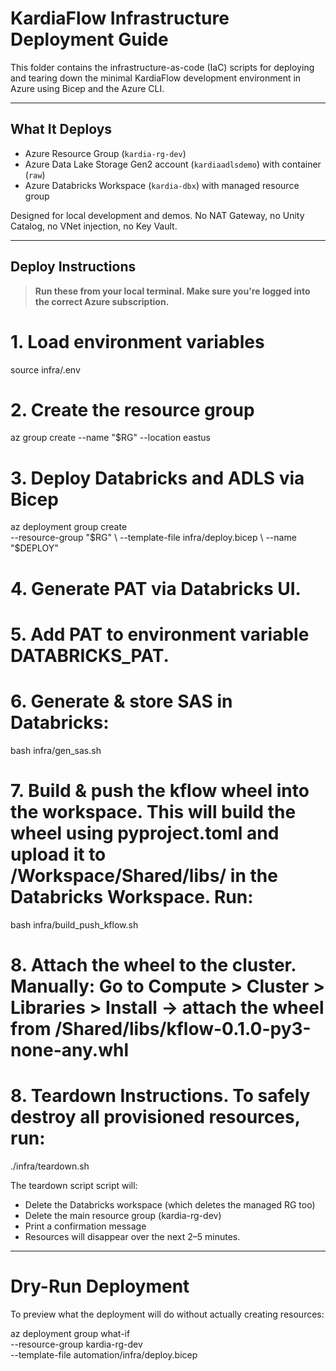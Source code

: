# KardiaFlow Infrastructure Deployment Guide

This folder contains the infrastructure-as-code (IaC) scripts for deploying and
tearing down the minimal KardiaFlow development environment in Azure using Bicep
and the Azure CLI.

---

## What It Deploys

- Azure Resource Group (`kardia-rg-dev`)
- Azure Data Lake Storage Gen2 account (`kardiaadlsdemo`) with container (`raw`)
- Azure Databricks Workspace (`kardia-dbx`) with managed resource group

Designed for local development and demos. No NAT Gateway, no Unity Catalog, no VNet injection, no Key Vault.

---

## Deploy Instructions

> **Run these from your local terminal. Make sure you're logged into the correct Azure subscription.**

# 1. Load environment variables
source infra/.env

# 2. Create the resource group
az group create --name "$RG" --location eastus

# 3. Deploy Databricks and ADLS via Bicep
az deployment group create \
  --resource-group "$RG" \
  --template-file infra/deploy.bicep \
  --name "$DEPLOY"

# 4. Generate PAT via Databricks UI.

# 5. Add PAT to environment variable DATABRICKS_PAT.

# 6. Generate & store SAS in Databricks:
bash infra/gen_sas.sh

# 7. Build & push the kflow wheel into the workspace. This will build the wheel using pyproject.toml and upload it to /Workspace/Shared/libs/ in the Databricks Workspace. Run:
bash infra/build_push_kflow.sh

# 8. Attach the wheel to the cluster. Manually: Go to Compute > Cluster > Libraries > Install → attach the wheel from /Shared/libs/kflow-0.1.0-py3-none-any.whl

# 8. Teardown Instructions. To safely destroy all provisioned resources, run:
./infra/teardown.sh

The teardown script script will:

- Delete the Databricks workspace (which deletes the managed RG too)
- Delete the main resource group (kardia-rg-dev)
- Print a confirmation message
- Resources will disappear over the next 2–5 minutes.

---

# Dry-Run Deployment

To preview what the deployment will do without actually creating resources:

az deployment group what-if \
  --resource-group kardia-rg-dev \
  --template-file automation/infra/deploy.bicep
